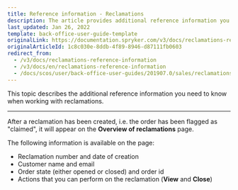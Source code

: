```yaml
---
title: Reference information - Reclamations
description: The article provides additional reference information you see when managing Reclamations in the Back Office.
last_updated: Jan 26, 2022
template: back-office-user-guide-template
originalLink: https://documentation.spryker.com/v3/docs/reclamations-reference-information
originalArticleId: 1c8c030e-8ddb-4f89-8946-d87111fb0603
redirect_from:
  - /v3/docs/reclamations-reference-information
  - /v3/docs/en/reclamations-reference-information
  - /docs/scos/user/back-office-user-guides/201907.0/sales/reclamations/references/reclamations-reference-information.html
---
```


This topic describes the additional reference information you need to know when working with reclamations.
***

After a reclamation has been created, i.e. the order has been flagged as "claimed", it will appear on the **Overview of reclamations** page. 

The following information is available on the page:
* Reclamation number and date of creation
* Customer name and email
* Order state (either opened or closed) and order id
* Actions that you can perform on the reclamation (**View** and **Close**)
